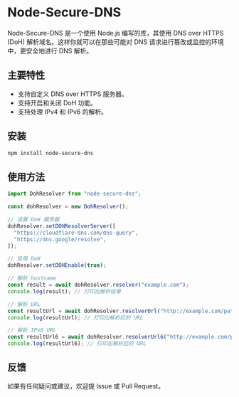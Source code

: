 # Node-Secure-DNS

Node-Secure-DNS 是一个使用 Node.js 编写的库，其使用 DNS over HTTPS (DoH) 解析域名。这样你就可以在那些可能对 DNS 请求进行篡改或监控的环境中，更安全地进行 DNS 解析。

## 主要特性

- 支持自定义 DNS over HTTPS 服务器。
- 支持开启和关闭 DoH 功能。
- 支持处理 IPv4 和 IPv6 的解析。

## 安装

```bash
npm install node-secure-dns
```

## 使用方法

```javascript
import DohResolver from "node-secure-dns";

const dohResolver = new DohResolver();

// 设置 DoH 服务器
dohResolver.setDOHResolverServer([
  "https://cloudflare-dns.com/dns-query",
  "https://dns.google/resolve",
]);

// 启用 DoH
dohResolver.setDOHEnable(true);

// 解析 hostname
const result = await dohResolver.resolver("example.com");
console.log(result); // 打印出解析结果

// 解析 URL
const resultUrl = await dohResolver.resolverUrl("http://example.com/path");
console.log(resultUrl); // 打印出解析后的 URL

// 解析 IPv6 URL
const resultUrl6 = await dohResolver.resolverUrl6("http://example.com/path");
console.log(resultUrl6); // 打印出解析后的 URL
```

## 反馈

如果有任何疑问或建议，欢迎提 Issue 或 Pull Request。
